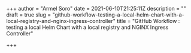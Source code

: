 +++
author = "Armel Soro"
date = 2021-06-10T21:25:11Z
description = ""
draft = true
slug = "github-workflow-testing-a-local-helm-chart-with-a-local-registry-and-nginx-ingress-controller"
title = "GitHub Workflow : testing a local Helm Chart with a local registry and NGINX Ingress Controller"

+++




